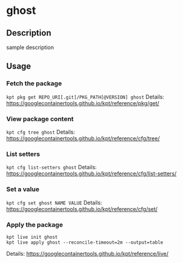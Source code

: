 # ghost

## Description
sample description

## Usage

### Fetch the package
`kpt pkg get REPO_URI[.git]/PKG_PATH[@VERSION] ghost`
Details: https://googlecontainertools.github.io/kpt/reference/pkg/get/

### View package content
`kpt cfg tree ghost`
Details: https://googlecontainertools.github.io/kpt/reference/cfg/tree/

### List setters
`kpt cfg list-setters ghost`
Details: https://googlecontainertools.github.io/kpt/reference/cfg/list-setters/

### Set a value
`kpt cfg set ghost NAME VALUE`
Details: https://googlecontainertools.github.io/kpt/reference/cfg/set/

### Apply the package
```
kpt live init ghost
kpt live apply ghost --reconcile-timeout=2m --output=table
```
Details: https://googlecontainertools.github.io/kpt/reference/live/
